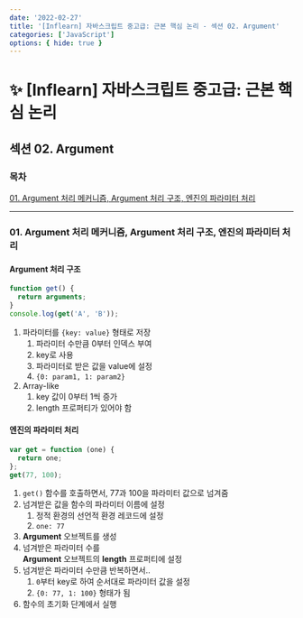 ```yaml
---
date: '2022-02-27'
title: '[Inflearn] 자바스크립트 중고급: 근본 핵심 논리 - 섹션 02. Argument'
categories: ['JavaScript']
options: { hide: true }
---
```


# ✨ [Inflearn] 자바스크립트 중고급: 근본 핵심 논리

## 섹션 02. Argument

<div style="margin: 8px 0;">
  <h3 style="font-weight: 700">목차</h3>
  <a href="#01">01. Argument 처리 메커니즘, Argument 처리 구조, 엔진의 파라미터 처리</a></br>
  <hr/>
</div>

<h3 id="01">01. Argument 처리 메커니즘, Argument 처리 구조, 엔진의 파라미터 처리</h3>

<h4 style="font-weight: 700">Argument 처리 구조</h4>

```jsx
function get() {
  return arguments;
}
console.log(get('A', 'B'));
```

1. 파라미터를 `{key: value}` 형태로 저장
   1. 파라미터 수만큼 0부터 인덱스 부여
   2. key로 사용
   3. 파라미터로 받은 값을 value에 설정
   4. `{0: param1, 1: param2}`
2. Array-like
   1. key 값이 0부터 1씩 증가
   2. length 프로퍼티가 있어야 함

<h4 style="font-weight: 700">엔진의 파라미터 처리</h4>

```jsx
var get = function (one) {
  return one;
};
get(77, 100);
```

1. `get()` 함수를 호출하면서, 77과 100을 파라미터 값으로 넘겨줌
2. 넘겨받은 값을 함수의 파라미터 이름에 설정
   1. 정적 환경의 선언적 환경 레코드에 설정
   2. `one: 77`
3. **Argument** 오브젝트를 생성
4. 넘겨받은 파라미터 수를  
   **Argument** 오브젝트의 **length** 프로퍼티에 설정
5. 넘겨받은 파라미터 수만큼 반복하면서..
   1. `0`부터 key로 하여 순서대로 파라미터 값을 설정
   2. `{0: 77, 1: 100}` 형태가 됨
6. 함수의 초기화 단계에서 실행

